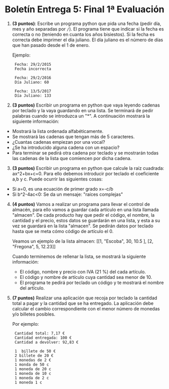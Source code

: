 # Boletín Entrega 5: Final 1ª Evaluación

1. **(3 puntos)**: Escribe un programa python que pida una fecha (pedir día, mes y año separadas por `/`). El programa tiene que indicar si la fecha es correcta o no (teniendo en cuanta los años bisiestos). Si la fecha es correcta debe imprimer el día juliano. El día juliano es el número de días que han pasado desde el 1 de enero.

	Ejemplo:

		Fecha: 29/2/2015
		Fecha incorrecta

		Fecha: 29/2/2016
		Día Juliano: 60

		Fecha: 13/5/2017
		Día Juliano: 133

2. **(3 puntos)** Escribir un programa en python que vaya leyendo cadenas por teclado y la vaya guardando en una lista. Se terminará de pedir palabras cuando se introduzca un "\*". A continuación mostrará la siguiente información:

* Mostrará la lista ordenada alfabéticamente.
* Se mostrará las cadenas que tengan más de 5 caracteres.
* ¿Cuantas cadenas empiezan por una vocal?
* ¿Se ha introducido alguna cadena con un espacio?
* Para terminar se pedirá otra cadena por teclado y se mostrarán todas las cadenas de la lista que comiencen por dicha cadena.

3. **(3 puntos)** Escribir un programa en python que calcule la raíz cuadrada: ax^2+bx+c=0. Para ello debemos introducir por teclado el coeficiente a,b y c. Puede ocurrir las siguientes cosas:
* Si a=0, es una ecuación de primer grado x=-c/b
* Si b^2-4ac<0: Se da un mensaje: "raíces complejas"

4. **(4 puntos)** Vamos a realizar un programa para llevar el control de almacén, para ello vamos a guardar cada artículo en una lista llamada "almacen". De cada producto hay que pedir el código, el nombre, la cantidad y el precio, estos datos se guardarán en una lista, y esta a su vez se guardará en la lista "almacen". Se pedirán datos por teclado hasta que se meta cómo código de artículo el 0.

	Veamos un ejemplo de la lista almacen:
		[[1, "Escoba", 30, 10.5 ], [2, "Fregona", 5, 12.23]]

	Cuando terminemos de rellenar la lista, se mostrará la siguiente información:

	* El código, nombre y precio con IVA (21 %) del cada artículo.
	* El código y nombre de artículo cuya cantidad sea menor de 10.
	* El programa te pedirá por teclado un código y te mostrará el nombre del artículo.


5. **(7 puntos)** Realizar una aplicación que recoja por teclado la cantidad total a pagar y la cantidad que se ha entregado. La aplicación debe calcular el cambio correspondiente con el menor número de monedas y/o billetes posibles.

	Por ejemplo:

		Cantidad total: 7,17 €
		Cantidad entregada: 100 €
		Cantidad a devolver: 92,83 €

		1  billete de 50 €
		2 billete de 20 €
		1 monedas de 2 €
		1 monda de 50 c
		1 moneda de 20 c
		1 moneda de 10 c
		1 moneda de 2 c
		1 moneda 1 c


